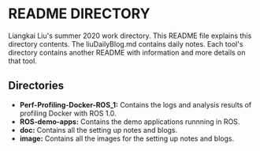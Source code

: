 # README DIRECTORY

Liangkai Liu's summer 2020 work directory. This README file explains this directory contents. The liuDailyBlog.md contains daily notes. Each tool's directory contains another README with information and more details on that tool.

## __Directories__
* **Perf-Profiling-Docker-ROS_1:** Contains the logs and analysis results of profiling Docker with ROS 1.0.
* **ROS-demo-apps:** Contains the demo applications runnning in ROS.
* **doc:** Contains all the setting up notes and blogs.
* **image:** Contains all the images for the setting up notes and blogs.
